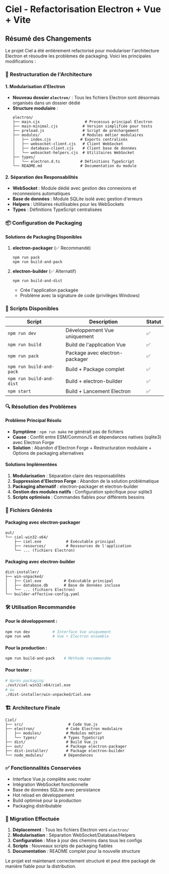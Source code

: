 # Ciel - Refactorisation Electron + Vue + Vite

## Résumé des Changements

Le projet Ciel a été entièrement refactorisé pour modulariser l'architecture Electron et résoudre les problèmes de packaging. Voici les principales modifications :

### 🔧 Restructuration de l'Architecture

#### 1. Modularisation d'Electron
- **Nouveau dossier `electron/`** : Tous les fichiers Electron sont désormais organisés dans un dossier dédié
- **Structure modulaire** :
  ```
  electron/
  ├── main.cjs                    # Processus principal Electron
  ├── main-minimal.cjs           # Version simplifiée pour tests
  ├── preload.js                 # Script de préchargement
  ├── modules/                   # Modules métier modulaires
  │   ├── index.cjs             # Exports centralisés
  │   ├── websocket-client.cjs   # Client WebSocket
  │   ├── database-client.cjs    # Client base de données
  │   └── websocket-helpers.cjs  # Utilitaires WebSocket
  ├── types/
  │   └── electron.d.ts         # Définitions TypeScript
  └── README.md                 # Documentation du module
  ```

#### 2. Séparation des Responsabilités
- **WebSocket** : Module dédié avec gestion des connexions et reconnexions automatiques
- **Base de données** : Module SQLite isolé avec gestion d'erreurs
- **Helpers** : Utilitaires réutilisables pour les WebSockets
- **Types** : Définitions TypeScript centralisées

### 📦 Configuration de Packaging

#### Solutions de Packaging Disponibles

1. **electron-packager** (✅ Recommandé)
   ```
   npm run pack
   npm run build-and-pack
   ```

2. **electron-builder** (✅ Alternatif)
   ```
   npm run build-and-dist
   ```
   - Crée l'application packagée
   - Problème avec la signature de code (privilèges Windows)

### 🚀 Scripts Disponibles

| Script | Description | Statut |
|--------|-------------|--------|
| `npm run dev` | Développement Vue uniquement | ✅ |
| `npm run build` | Build de l'application Vue | ✅ |
| `npm run pack` | Package avec electron-packager | ✅ |
| `npm run build-and-pack` | Build + Package complet | ✅ |
| `npm run build-and-dist` | Build + electron-builder | ✅ |
| `npm start` | Build + Lancement Electron | ✅ |

### 🔍 Résolution des Problèmes

#### Problème Principal Résolu
- **Symptôme** : `npm run make` ne générait pas de fichiers
- **Cause** : Conflit entre ESM/CommonJS et dépendances natives (sqlite3) avec Electron Forge
- **Solution** : Abandon d'Electron Forge + Restructuration modulaire + Options de packaging alternatives

#### Solutions Implémentées

1. **Modularisation** : Séparation claire des responsabilités
2. **Suppression d'Electron Forge** : Abandon de la solution problématique
3. **Packaging alternatif** : electron-packager et electron-builder
4. **Gestion des modules natifs** : Configuration spécifique pour sqlite3
5. **Scripts optimisés** : Commandes fiables pour différents besoins

### 📁 Fichiers Générés

#### Packaging avec electron-packager
```
out/
└── ciel-win32-x64/
    ├── ciel.exe           # Exécutable principal
    ├── resources/         # Ressources de l'application
    └── ... (fichiers Electron)
```

#### Packaging avec electron-builder
```
dist-installer/
├── win-unpacked/
│   ├── Ciel.exe          # Exécutable principal
│   ├── database.db       # Base de données incluse
│   └── ... (fichiers Electron)
└── builder-effective-config.yaml
```

### 🛠️ Utilisation Recommandée

#### Pour le développement :
```bash
npm run dev          # Interface Vue uniquement
npm run web          # Vue + Electron ensemble
```

#### Pour la production :
```bash
npm run build-and-pack    # Méthode recommandée
```

#### Pour tester :
```bash
# Après packaging
./out/ciel-win32-x64/ciel.exe
# ou
./dist-installer/win-unpacked/Ciel.exe
```

### 🏗️ Architecture Finale

```
Ciel/
├── src/                    # Code Vue.js
├── electron/              # Code Electron modulaire
│   ├── modules/           # Modules métier
│   └── types/            # Types TypeScript
├── dist/                  # Build Vue.js
├── out/                   # Package electron-packager
├── dist-installer/        # Package electron-builder
└── node_modules/         # Dépendances
```

### ✅ Fonctionnalités Conservées

- Interface Vue.js complète avec router
- Intégration WebSocket fonctionnelle
- Base de données SQLite avec persistance
- Hot reload en développement
- Build optimisé pour la production
- Packaging distributable

### 🔄 Migration Effectuée

1. **Déplacement** : Tous les fichiers Electron vers `electron/`
2. **Modularisation** : Séparation WebSocket/Database/Helpers
3. **Configuration** : Mise à jour des chemins dans tous les configs
4. **Scripts** : Nouveaux scripts de packaging fiables
5. **Documentation** : README complet pour la nouvelle structure

Le projet est maintenant correctement structuré et peut être packagé de manière fiable pour la distribution.
